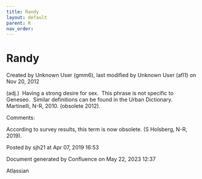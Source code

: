 ```yaml
---
title: Randy
layout: default
parent: R
nav_order:
---
```


# Randy

Created by  Unknown User (gmm6), last modified by  Unknown User (afl1) on Nov 20, 2012

(adj.)  Having a strong desire for sex.  This phrase is not specific to Geneseo.  Similar definitions can be found in the Urban Dictionary.  Martinelli, N-R, 2010. (obsolete 2012).

Comments:

According to survey results, this term is now obsolete. (S Holsberg, N-R, 2019).

Posted by sjh21 at Apr 07, 2019 16:53

Document generated by Confluence on May 22, 2023 12:37

Atlassian
